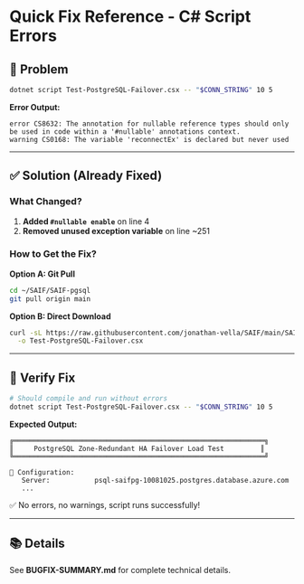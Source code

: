 # Quick Fix Reference - C# Script Errors

## 🐛 Problem
```bash
dotnet script Test-PostgreSQL-Failover.csx -- "$CONN_STRING" 10 5
```

**Error Output:**
```
error CS8632: The annotation for nullable reference types should only be used in code within a '#nullable' annotations context.
warning CS0168: The variable 'reconnectEx' is declared but never used
```

---

## ✅ Solution (Already Fixed)

### What Changed?
1. **Added `#nullable enable`** on line 4
2. **Removed unused exception variable** on line ~251

### How to Get the Fix?

**Option A: Git Pull**
```bash
cd ~/SAIF/SAIF-pgsql
git pull origin main
```

**Option B: Direct Download**
```bash
curl -sL https://raw.githubusercontent.com/jonathan-vella/SAIF/main/SAIF-pgsql/scripts/Test-PostgreSQL-Failover.csx \
  -o Test-PostgreSQL-Failover.csx
```

---

## 🧪 Verify Fix

```bash
# Should compile and run without errors
dotnet script Test-PostgreSQL-Failover.csx -- "$CONN_STRING" 10 5
```

**Expected Output:**
```
╔══════════════════════════════════════════════════════════════╗
║     PostgreSQL Zone-Redundant HA Failover Load Test         ║
╚══════════════════════════════════════════════════════════════╝

🔧 Configuration:
   Server:           psql-saifpg-10081025.postgres.database.azure.com
   ...
```

✅ No errors, no warnings, script runs successfully!

---

## 📚 Details

See **BUGFIX-SUMMARY.md** for complete technical details.
